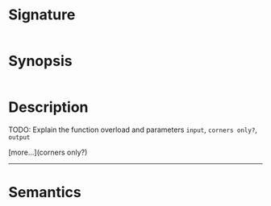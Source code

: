 # Signature
```vikid-signature
```

# Synopsis
```vikid-synopsis
```

# Description
TODO: Explain the function overload and parameters `input`, `corners only?`, `output`

[more...](corners only?)

----
# Semantics
